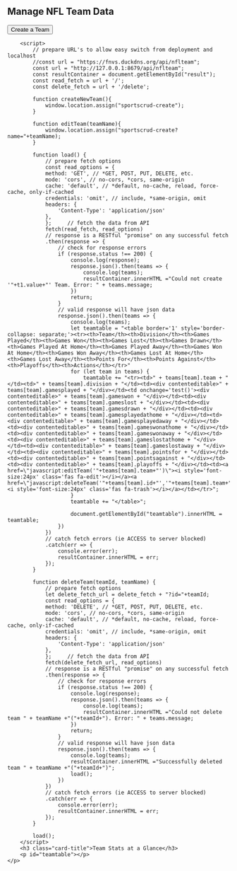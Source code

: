 <h2>Manage NFL Team Data</h2>
<button onclick="createNewTeam()" type="button">Create a Team</button> 
<div class="card-body">
	<p style="color:red" id="result"></p>
    <p class="card-text">
		
        <script>
            // prepare URL's to allow easy switch from deployment and localhost
            //const url = "https://fnvs.duckdns.org/api/nflteam";
            const url = "http://127.0.0.1:8679/api/nflteam";
			const resultContainer = document.getElementById("result");
            const read_fetch = url + '/';
			const delete_fetch = url + '/delete';
            
			function createNewTeam(){
                window.location.assign("sportscrud-create");
            }
			
			function editTeam(teamName){
                window.location.assign("sportscrud-create?name="+teamName);
            }
			
            function load() {
                // prepare fetch options
                const read_options = {
                method: 'GET', // *GET, POST, PUT, DELETE, etc.
                mode: 'cors', // no-cors, *cors, same-origin
                cache: 'default', // *default, no-cache, reload, force-cache, only-if-cached
                credentials: 'omit', // include, *same-origin, omit
                headers: {
                    'Content-Type': 'application/json'
                },
                };     // fetch the data from API
                fetch(read_fetch, read_options)
                // response is a RESTful "promise" on any successful fetch
                .then(response => {
                    // check for response errors
                    if (response.status !== 200) {
						console.log(response);
						response.json().then(teams => {
							console.log(teams);
							resultContainer.innerHTML ="Could not create '"+t1.value+"' Team. Error: " + teams.message;
						})
                        return;
                    }
                    // valid response will have json data
                    response.json().then(teams => {
                        console.log(teams);
                        let teamtable = "<table border='1' style='border-collapse: separate;'><tr><th>Team</th><th>Division</th><th>Games Played</th><th>Games Won</th><th>Games Lost</th><th>Games Drawn</th><th>Games Played At Home</th><th>Games Played Away</th><th>Games Won At Home</th><th>Games Won Away</th><th>Games Lost At Home</th><th>Games Lost Away</th><th>Points For</th><th>Points Against</th><th>Playoffs</th><th>Actions</th></tr>"
                        for (let team in teams) {
                            teamtable += "<tr><td>" + teams[team].team + "</td><td>" + teams[team].division + "</td><td><div contenteditable>" + teams[team].gamesplayed + "</div></td><td onchange='test()'><div contenteditable>" + teams[team].gameswon + "</div></td><td><div contenteditable>" + teams[team].gameslost + "</div></td><td><div contenteditable>" + teams[team].gamesdrawn + "</div></td><td><div contenteditable>" + teams[team].gamesplayedathome + "</div></td><td><div contenteditable>" + teams[team].gamesplayedaway + "</div></td><td><div contenteditable>" + teams[team].gameswonathome + "</div></td><td><div contenteditable>" + teams[team].gameswonaway + "</div></td><td><div contenteditable>" + teams[team].gameslostathome + "</div></td><td><div contenteditable>" + teams[team].gameslostaway + "</div></td><td><div contenteditable>" + teams[team].pointsfor + "</div></td><td><div contenteditable>" + teams[team].pointsagainst + "</div></td><td><div contenteditable>" + teams[team].playoffs + "</div></td><td><a href=\"javascript:editTeam('"+teams[team].team+"')\"><i style='font-size:24px' class='fas fa-edit'></i></a><a href=\"javascript:deleteTeam('"+teams[team].id+"','"+teams[team].team+"')\"><i style='font-size:24px' class='fas fa-trash'></i></a></td></tr>";
                        }
                        teamtable += "</table>";
                        
                        document.getElementById("teamtable").innerHTML = teamtable;
                    })
                }) 
                // catch fetch errors (ie ACCESS to server blocked)
                .catch(err => {
					console.error(err);
					resultContainer.innerHTML = err;
                });
            }
			
			function deleteTeam(teamId, teamName) {
                // prepare fetch options
				let delete_fetch_url = delete_fetch + "?id="+teamId;
                const read_options = {
                method: 'DELETE', // *GET, POST, PUT, DELETE, etc.
                mode: 'cors', // no-cors, *cors, same-origin
                cache: 'default', // *default, no-cache, reload, force-cache, only-if-cached
                credentials: 'omit', // include, *same-origin, omit
                headers: {
                    'Content-Type': 'application/json'
                },
                };     // fetch the data from API
                fetch(delete_fetch_url, read_options)
                // response is a RESTful "promise" on any successful fetch
                .then(response => {
                    // check for response errors
                    if (response.status !== 200) {
						console.log(response);
						response.json().then(teams => {
							console.log(teams);
							resultContainer.innerHTML ="Could not delete team " + teamName +"("+teamId+"). Error: " + teams.message;
						})
                        return;
                    }
                    // valid response will have json data
                    response.json().then(teams => {
                        console.log(teams);
                        resultContainer.innerHTML ="Successfully deleted team " + teamName +"("+teamId+")";
						load();
                    })
                }) 
                // catch fetch errors (ie ACCESS to server blocked)
                .catch(err => {
					console.error(err);
					resultContainer.innerHTML = err;
                });
            }
            
            load();
        </script>
        <h3 class="card-title">Team Stats at a Glance</h3>
        <p id="teamtable"></p>
    </p>
    
</div>